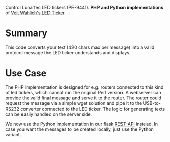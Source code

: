 Control Lunartec LED tickers (PE-9441). **PHP and Python implementations** of [Veit Wahlich's LED Ticker](http://home.ircnet.de/cru/ledticker/).

# Summary
This code converts your text (420 chars max per message) into a valid protocol message the LED ticker understands and displays.

# Use Case
The PHP implementation is designed for e.g. routers connected to this kind of led tickers, which cannot run the original Perl version. A webserver can provide the valid final message and serve it to the router. The router could request the message via a simple wget solution and pipe it to the USB-to-RS232 converter connected to the LED ticker. The logic for generating texts can be easily handled on the server side.

We now use the Python implementation in our flask [REST-API](https://github.com/hickerspace/REST-API) instead. In case you want the messages to be created locally, just use the Python variant.
